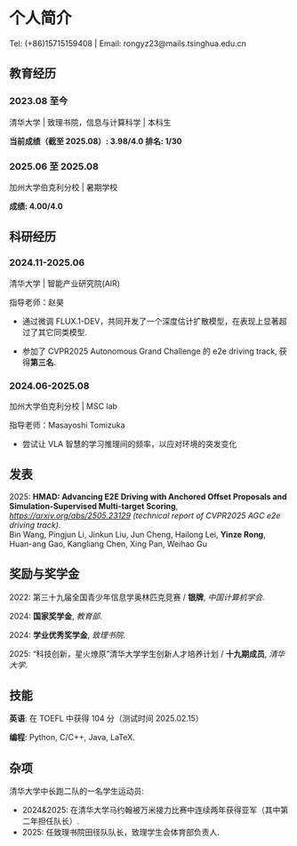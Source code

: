 # 个人简介

<p> Tel: (+86)15715159408 | Email: rongyz23@mails.tsinghua.edu.cn </p>

## 教育经历

### 2023.08 至今

<p>清华大学 | 致理书院，信息与计算科学 | 本科生</p>

**当前成绩（截至 2025.08）: 3.98/4.0 排名: 1/30**

### 2025.06 至 2025.08

<p>加州大学伯克利分校 | 暑期学校</p>

**成绩: 4.00/4.0**

## 科研经历

### 2024.11-2025.06

<p>清华大学 | 智能产业研究院(AIR)</p>

指导老师：赵昊

- 通过微调 FLUX.1-DEV，共同开发了一个深度估计扩散模型，在表现上显著超过了其它同类模型.

- 参加了 CVPR2025 Autonomous Grand Challenge 的 e2e driving track, 获得**第三名**.

### 2024.06-2025.08

加州大学伯克利分校 | MSC lab

指导老师：Masayoshi Tomizuka

- 尝试让 VLA 智慧的学习推理间的频率，以应对环境的突发变化

## 发表

2025: **HMAD: Advancing E2E Driving with Anchored Offset Proposals and Simulation-Supervised Multi-target Scoring**, *https://arxiv.org/abs/2505.23129 (technical report of CVPR2025 AGC e2e driving track)*. <br>
Bin Wang, Pingjun Li, Jinkun Liu, Jun Cheng, Hailong Lei, **Yinze Rong**, Huan-ang Gao, Kangliang Chen, Xing Pan, Weihao Gu

## 奖励与奖学金

2022: 第三十九届全国青少年信息学奥林匹克竞赛 / **银牌**, *中国计算机学会*.

2024: **国家奖学金**, *教育部*.

2024: **学业优秀奖学金**, *致理书院*.

2025: “科技创新，星火燎原”清华大学学生创新人才培养计划 / **十九期成员**, *清华大学*.
## 技能

**英语**: 在 TOEFL 中获得 104 分（测试时间 2025.02.15）

**编程**: Python, C/C++, Java, LaTeX.

## 杂项

清华大学中长跑二队的一名学生运动员:

- 2024&2025: 在清华大学马约翰被万米接力比赛中连续两年获得亚军（其中第二年担任队长）.
- 2025: 任致理书院田径队队长，致理学生会体育部负责人.